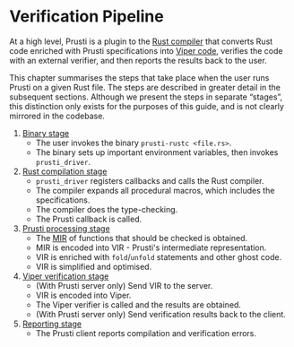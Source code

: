 # Verification Pipeline

At a high level, Prusti is a plugin to the [Rust compiler](https://rustc-dev-guide.rust-lang.org/) that converts Rust code enriched with Prusti specifications into [Viper code](https://viper.ethz.ch), verifies the code with an external verifier, and then reports the results back to the user.

This chapter summarises the steps that take place when the user runs Prusti on a given Rust file. The steps are described in greater detail in the subsequent sections. Although we present the steps in separate “stages”, this distinction only exists for the purposes of this guide, and is not clearly mirrored in the codebase.

1. [Binary stage](binary.md)
    - The user invokes the binary `prusti-rustc <file.rs>`.
    - The binary sets up important environment variables, then invokes `prusti_driver`.
2. [Rust compilation stage](rust.md)
    - `prusti_driver` registers callbacks and calls the Rust compiler.
    - The compiler expands all procedural macros, which includes the specifications.
    - The compiler does the type-checking.
    - The Prusti callback is called.
3. [Prusti processing stage](prusti.md)
    - The [MIR](https://rustc-dev-guide.rust-lang.org/mir/index.html) of functions that should be checked is obtained.
    - MIR is encoded into VIR - Prusti's intermediate representation.
    - VIR is enriched with `fold`/`unfold` statements and other ghost code.
    - VIR is simplified and optimised.
4. [Viper verification stage](viper.md)
    - (With Prusti server only) Send VIR to the server.
    - VIR is encoded into Viper.
    - The Viper verifier is called and the results are obtained.
    - (With Prusti server only) Send verification results back to the client.
5. [Reporting stage](report.md)
    - The Prusti client reports compilation and verification errors.
